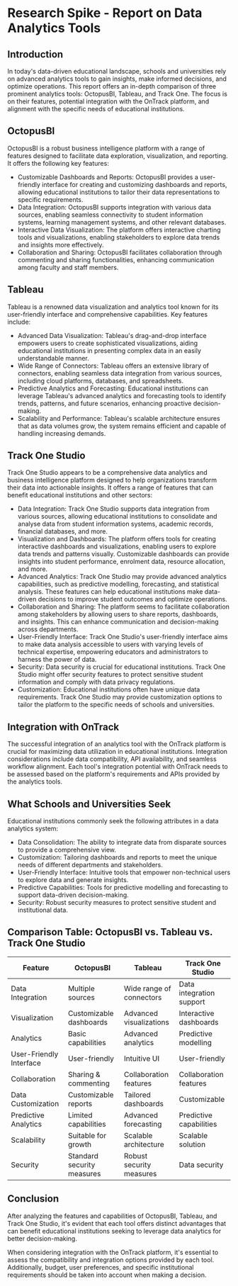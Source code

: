 # Research Spike - Report on Data Analytics Tools

## Introduction

In today's data-driven educational landscape, schools and universities rely on advanced analytics
tools to gain insights, make informed decisions, and optimize operations. This report offers an
in-depth comparison of three prominent analytics tools: OctopusBI, Tableau, and Track One. The focus
is on their features, potential integration with the OnTrack platform, and alignment with the
specific needs of educational institutions.

## OctopusBI

OctopusBI is a robust business intelligence platform with a range of features designed to facilitate
data exploration, visualization, and reporting. It offers the following key features:

- Customizable Dashboards and Reports: OctopusBI provides a user-friendly interface for creating and
  customizing dashboards and reports, allowing educational institutions to tailor their data
  representations to specific requirements.
- Data Integration: OctopusBI supports integration with various data sources, enabling seamless
  connectivity to student information systems, learning management systems, and other relevant
  databases.
- Interactive Data Visualization: The platform offers interactive charting tools and visualizations,
  enabling stakeholders to explore data trends and insights more effectively.
- Collaboration and Sharing: OctopusBI facilitates collaboration through commenting and sharing
  functionalities, enhancing communication among faculty and staff members.

## Tableau

Tableau is a renowned data visualization and analytics tool known for its user-friendly interface
and comprehensive capabilities. Key features include:

- Advanced Data Visualization: Tableau's drag-and-drop interface empowers users to create
  sophisticated visualizations, aiding educational institutions in presenting complex data in an
  easily understandable manner.
- Wide Range of Connectors: Tableau offers an extensive library of connectors, enabling seamless
  data integration from various sources, including cloud platforms, databases, and spreadsheets.
- Predictive Analytics and Forecasting: Educational institutions can leverage Tableau's advanced
  analytics and forecasting tools to identify trends, patterns, and future scenarios, enhancing
  proactive decision-making.
- Scalability and Performance: Tableau's scalable architecture ensures that as data volumes grow,
  the system remains efficient and capable of handling increasing demands.

## Track One Studio

Track One Studio appears to be a comprehensive data analytics and business intelligence platform
designed to help organizations transform their data into actionable insights. It offers a range of
features that can benefit educational institutions and other sectors:

- Data Integration: Track One Studio supports data integration from various sources, allowing
  educational institutions to consolidate and analyse data from student information systems,
  academic records, financial databases, and more.
- Visualization and Dashboards: The platform offers tools for creating interactive dashboards and
  visualizations, enabling users to explore data trends and patterns visually. Customizable
  dashboards can provide insights into student performance, enrolment data, resource allocation, and
  more.
- Advanced Analytics: Track One Studio may provide advanced analytics capabilities, such as
  predictive modelling, forecasting, and statistical analysis. These features can help educational
  institutions make data-driven decisions to improve student outcomes and optimize operations.
- Collaboration and Sharing: The platform seems to facilitate collaboration among stakeholders by
  allowing users to share reports, dashboards, and insights. This can enhance communication and
  decision-making across departments.
- User-Friendly Interface: Track One Studio's user-friendly interface aims to make data analysis
  accessible to users with varying levels of technical expertise, empowering educators and
  administrators to harness the power of data.
- Security: Data security is crucial for educational institutions. Track One Studio might offer
  security features to protect sensitive student information and comply with data privacy
  regulations.
- Customization: Educational institutions often have unique data requirements. Track One Studio may
  provide customization options to tailor the platform to the specific needs of schools and
  universities.

## Integration with OnTrack

The successful integration of an analytics tool with the OnTrack platform is crucial for maximizing
data utilization in educational institutions. Integration considerations include data compatibility,
API availability, and seamless workflow alignment. Each tool's integration potential with OnTrack
needs to be assessed based on the platform's requirements and APIs provided by the analytics tools.

## What Schools and Universities Seek

Educational institutions commonly seek the following attributes in a data analytics system:

- Data Consolidation: The ability to integrate data from disparate sources to provide a
  comprehensive view.
- Customization: Tailoring dashboards and reports to meet the unique needs of different departments
  and stakeholders.
- User-Friendly Interface: Intuitive tools that empower non-technical users to explore data and
  generate insights.
- Predictive Capabilities: Tools for predictive modelling and forecasting to support data-driven
  decision-making.
- Security: Robust security measures to protect sensitive student and institutional data.

## Comparison Table: OctopusBI vs. Tableau vs. Track One Studio

| **Feature**             | **OctopusBI**              | **Tableau**              | **Track One Studio**     |
| ----------------------- | -------------------------- | ------------------------ | ------------------------ |
| Data Integration        | Multiple sources           | Wide range of connectors | Data integration support |
| Visualization           | Customizable dashboards    | Advanced visualizations  | Interactive dashboards   |
| Analytics               | Basic capabilities         | Advanced analytics       | Predictive modelling     |
| User-Friendly Interface | User-friendly              | Intuitive UI             | User-friendly            |
| Collaboration           | Sharing & commenting       | Collaboration features   | Collaboration features   |
| Data Customization      | Customizable reports       | Tailored dashboards      | Customizable             |
| Predictive Analytics    | Limited capabilities       | Advanced forecasting     | Predictive capabilities  |
| Scalability             | Suitable for growth        | Scalable architecture    | Scalable solution        |
| Security                | Standard security measures | Robust security measures | Data security            |

## Conclusion

After analyzing the features and capabilities of OctopusBI, Tableau, and Track One Studio, it's
evident that each tool offers distinct advantages that can benefit educational institutions seeking
to leverage data analytics for better decision-making.

When considering integration with the OnTrack platform, it's essential to assess the compatibility
and integration options provided by each tool. Additionally, budget, user preferences, and specific
institutional requirements should be taken into account when making a decision.
